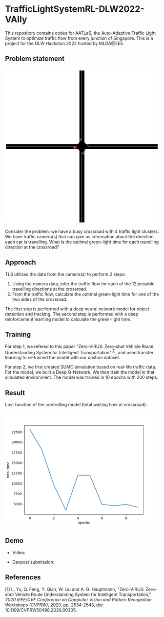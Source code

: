 # TrafficLightSystemRL-DLW2022-VAlly
This repository contains codes for AATLaS, the Auto-Adaptive Traffic Light System to optimize traffic flow from every junction of Singapore. This is a project for the DLW Hackaton 2022 hosted by MLDA@EEE.

## Problem statement
<p align="center"> <img src="controlling/Sample_Grid.png"/> </p>
Consider the problem: we have a busy crossroad with 4 traffic light clusters. We have traffic camera(s) that can give us information about the direction each car is travelling. What is the optimal green-light time for each travelling direction at the crossroad?

## Approach
TLS utilizes the data from the camera(s) to perform 2 steps:

1. Using the camera data, infer the traffic flow for each of the 12 possible travelling directions at the crossroad.
2. From the traffic flow, calculate the optimal green-light time for one of the two sides of the crossroad.

The first step is performed with a deep neural network model for object detection and tracking. The second step is performed with a deep reinforcement learning model to calculate the green-light time.

## Training
For step 1, we refered to this paper "Zero-VIRUS: Zero-shot VehIcle Route Understanding System for Intelligent Transportation"<sup>[1]</sup>, and used transfer learning to re-trained the model with our custom dataset.

For step 2, we first created SUMO simulation based on real-life traffic data. For the model, we built a Deep Q-Network. We then train the model in that simulated environment. The model was trained in 10 epochs with 200 steps.

## Result
Lost function of the controlling model (total waiting time at crossroad):
<p align="center"> <img src="controlling/graph_controllingRLLostFunc.png"/> </p>

## Demo
* Video:

* Devpost submission: 

## References
[1] L. Yu, Q. Feng, Y. Qian, W. Liu and A. G. Hauptmann, "Zero-VIRUS: Zero-shot Vehicle Route Understanding System for Intelligent Transportation," <i>2020 IEEE/CVF Conference on Computer Vision and Pattern Recognition Workshops (CVPRW)</i>, 2020, pp. 2534-2543, doi: 10.1109/CVPRW50498.2020.00305.
